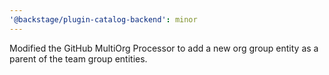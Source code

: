 ```yaml
---
'@backstage/plugin-catalog-backend': minor
---
```


Modified the GitHub MultiOrg Processor to add a new org group entity as a parent of the team group entities.
